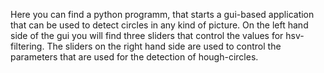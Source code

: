 Here you can find a python programm, that starts a gui-based application that can be used to detect circles in any kind of picture.
On the left hand side of the gui you will find three sliders that control the values for hsv-filtering. 
The sliders on the right hand side are used to control the parameters that are used for the detection of hough-circles.
